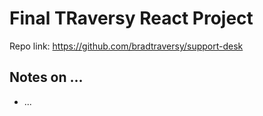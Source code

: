 # Final TRaversy React Project

Repo link: https://github.com/bradtraversy/support-desk

## Notes on ...

- ...
